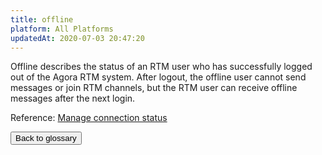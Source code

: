 ```yaml
---
title: offline
platform: All Platforms
updatedAt: 2020-07-03 20:47:20
---
```

Offline describes the status of an RTM user who has successfully logged out of the Agora RTM system. After logout, the offline user cannot send messages or join RTM channels, but the RTM user can receive offline messages after the next login.

<div class="alert info">Reference:
<a href="/en/Real-time-Messaging/reconnecting_android?platform=Android">Manage connection status</a>
</div>

<a href="./terms"><button>Back to glossary</button></a>